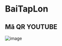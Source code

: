 # BaiTapLon
## Mã QR YOUTUBE
![image](https://github.com/user-attachments/assets/537e4503-ed39-445a-ad67-c63624017b03)
